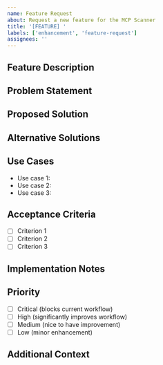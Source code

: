 ```yaml
---
name: Feature Request
about: Request a new feature for the MCP Scanner
title: '[FEATURE] '
labels: ['enhancement', 'feature-request']
assignees: ''
---
```


## Feature Description
<!-- Provide a clear and concise description of the feature you'd like to see implemented -->

## Problem Statement
<!-- Describe the problem this feature would solve -->

## Proposed Solution
<!-- Describe the solution you'd like to see implemented -->

## Alternative Solutions
<!-- Describe any alternative solutions or features you've considered -->

## Use Cases
<!-- Provide specific use cases where this feature would be valuable -->
- Use case 1:
- Use case 2:
- Use case 3:

## Acceptance Criteria
<!-- Define what needs to be implemented for this feature to be considered complete -->
- [ ] Criterion 1
- [ ] Criterion 2
- [ ] Criterion 3

## Implementation Notes
<!-- Any technical considerations or constraints -->

## Priority
<!-- How important is this feature? -->
- [ ] Critical (blocks current workflow)
- [ ] High (significantly improves workflow)
- [ ] Medium (nice to have improvement)
- [ ] Low (minor enhancement)

## Additional Context
<!-- Add any other context, screenshots, or examples about the feature request here -->